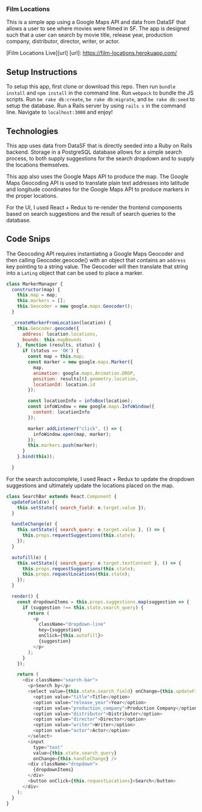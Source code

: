 ### Film Locations

This is a simple app using a Google Maps API and data from DataSF that allows a user to see where movies were filmed in SF. The app is designed such that a user can search by movie title, release year, production company, distributor, director, writer, or actor.

[Film Locations Live][url]
[url]: https://film-locations.herokuapp.com/

## Setup Instructions

To setup this app, first clone or download this repo. Then run `bundle install` and `npm install` in the command line. Run `webpack` to bundle the JS scripts. Run `be rake db:create`, `be rake db:migrate`, and `be rake db:seed` to setup the database. Run a Rails server by using `rails s` in the command line. Navigate to `localhost:3000` and enjoy!

## Technologies

This app uses data from DataSF that is directly seeded into a Ruby on Rails backend. Storage in a PostgreSQL database allows for a simple search process, to both supply suggestions for the search dropdown and to supply the locations themselves.

This app also uses the Google Maps API to produce the map. The Google Maps Geocoding API is used to translate plain text addresses into latitude and longitude coordinates for the Google Maps API to produce markers in the proper locations.

For the UI, I used React + Redux to re-render the frontend components based on search suggestions and the result of search queries to the database.

## Code Snips

The Geocoding API requires instantiating a Google Maps Geocoder and then calling Geocoder.geocode() with an object that contains an `address` key pointing to a string value. The Geocoder will then translate that string into a `LatLng` object that can be used to place a marker.

```js
class MarkerManager {
  constructor(map) {
    this.map = map;
    this.markers = [];
    this.Geocoder = new google.maps.Geocoder();
  }

  _createMarkerFromLocation(location) {
    this.Geocoder.geocode({
      address: location.locations,
      bounds: this.mapBounds
    }, function (results, status) {
      if (status == 'OK') {
        const map = this.map;
        const marker = new google.maps.Marker({
          map,
          animation: google.maps.Animation.DROP,
          position: results[0].geometry.location,
          locationId: location.id
        });

        const locationInfo = infoBox(location);
        const infoWindow = new google.maps.InfoWindow({
          content: locationInfo
        });

        marker.addListener("click", () => {
          infoWindow.open(map, marker);
        });
        this.markers.push(marker);
      }
    }.bind(this));

  }
```

For the search autocomplete, I used React + Redux to update the dropdown suggestions and ultimately update the locations placed on the map.

```js
class SearchBar extends React.Component {
  updateField(e) {
    this.setState({ search_field: e.target.value });
  }

  handleChange(e) {
    this.setState({ search_query: e.target.value }, () => {
      this.props.requestSuggestions(this.state);
    });
  }

  autofill(e) {
    this.setState({ search_query: e.target.textContent }, () => {
      this.props.requestSuggestions(this.state);
      this.props.requestLocations(this.state);
    });
  }

  render() {
    const dropdownItems = this.props.suggestions.map(suggestion => {
      if (suggestion !== this.state.search_query) {
        return (
          <p
            className="dropdown-line"
            key={suggestion}
            onClick={this.autofill}>
            {suggestion}
          </p>
        );
      }
    });

    return (
      <div className="search-bar">
        <p>Search by</p>
        <select value={this.state.search_field} onChange={this.updateField}>
          <option value="title">Title</option>
          <option value="release_year">Year</option>
          <option value="production_company">Production Company</option>
          <option value="distributor">Distributor</option>
          <option value="director">Director</option>
          <option value="writer">Writer</option>
          <option value="actor">Actor</option>
        </select>
        <input
          type="text"
          value={this.state.search_query}
          onChange={this.handleChange} />
        <div className="dropdown">
          {dropdownItems}
        </div>
        <button onClick={this.requestLocations}>Search</button>
      </div>
    );
  }
}

```
